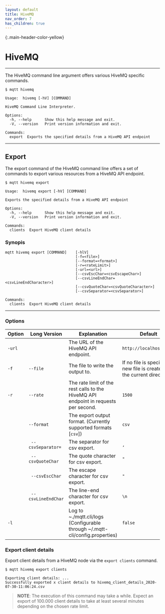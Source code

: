 ```yaml
---
layout: default
title: HiveMQ
nav_order: 7
has_children: true
---
```


{:.main-header-color-yellow}
# HiveMQ
***

The HiveMQ command line argument offers various HiveMQ specific commands. 


```
$ mqtt hivemq

Usage:  hivemq [-hV] [COMMAND]

HiveMQ Command Line Interpreter.

Options:
  -h, --help      Show this help message and exit.
  -V, --version   Print version information and exit.

Commands:
  export  Exports the specified details from a HiveMQ API endpoint

```

***

## Export

The export command of the HiveMQ command line offers a set of commands to export various resources from a HiveMQ API endpoint.

```
$ mqtt hivemq export

Usage:  hivemq export [-hV] [COMMAND]

Exports the specified details from a HiveMQ API endpoint

Options:
  -h, --help      Show this help message and exit.
  -V, --version   Print version information and exit.

Commands:
  clients  Export HiveMQ client details
```
### Synopis

``` 
mqtt hivemq export [COMMAND]    [-hlV]
                                [-f=<file>]
                                [--format=<format>]
                                [-r=<rateLimit>]
                                [-url=<url>] 
                                [--csvEscChar=<csvEscapeChar>] 
                                [--csvLineEndChar=<csvLineEndCharacter>] 
                                [--csvQuoteChar=<csvQuoteCharacter>]
                                [--csvSeparator=<csvSeparator>] 

Commands:
  clients  Export HiveMQ client details
```

***

### Options

|Option   |Long Version    | Explanation                                         | Default|
|---------|----------------|-----------------------------------------------------|---------|
| ``-url``   | | The URL of the HiveMQ API endpoint. | ``http://localhost:8888``
| ``-f``| ``--file`` | The file to write the output to. | If no file is specified a new file is created in the current directory.
| ``-r``| ``--rate`` | The rate limit of the rest calls to the HiveMQ API endpoint in requests per second. | ``1500`` 
|  | ``--format`` | The export output format. (Currently supported formats [``csv``]) | ``csv``
| | `` --csvSeparator=`` | The separator for csv export. | ``,``
| | `` --csvQuoteChar`` | The quote character for csv export. | ``"``
| | `` --csvEscChar`` | The escape character for csv export. | ``"``
| | `` --csvLineEndChar`` | The line-end character for csv export. | ``\n``
| ``-l`` | | Log to ~./mqtt.cli/logs (Configurable through ~/.mqtt-cli/config.properties) | ``false``

### Export client details

Export client details from a HiveMQ node via the `export clients` command. 

```
$ mqtt hivemq export clients 

Exporting client details: ...
Successfully exported x client details to hivemq_client_details_2020-07-30-11:06:24.csv
```

> **NOTE**: The execution of this command may take a while. Expect an export of 100.000 client details to take at least several minutes depending on the chosen rate limit.

